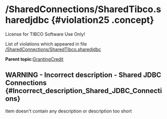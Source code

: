 # /SharedConnections/SharedTibco.sharedjdbc {#violation25 .concept}

License for TIBCO Software Use Only!

List of violations which appeared in file [/SharedConnections/SharedTibco.sharedjdbc](../../../projects/GrantingCredit/SharedConnections/SharedTibco.sharedjdbc.md)

**Parent topic:**[GrantingCredit](../../../qa/projects/GrantingCredit.md)

## WARNING - Incorrect description - Shared JDBC Connections {#Incorrect_description_Shared_JDBC_Connections}

Item doesn't contain any description or description too short

